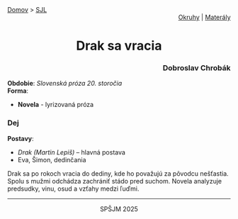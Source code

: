 <div align="center">
    <div align="left">
        <a href="/README.md">Domov</a>
        >
        <a href="../SLOVENCINA.md">SJL</a>
    </div>
    <div align="right">
        <a href="../ustne-okruhy.org.md">Okruhy</a>
        |
        <a href="https://drive.google.com/drive/u/1/folders/1hWhZNvgWC-8cb7jK5zRorX9WfCzyq_WF">Materály</a>
    </div>
<h1> Drak sa vracia</h1>
    <div align="right">
        <h3>Dobroslav Chrobák</h3>
    </div>
</div>

__Obdobie__: _Slovenská próza 20. storočia_  
__Forma__:  
- **Novela** - lyrizovaná próza

### Dej
__Postavy__:  
- *Drak (Martin Lepiš)* – hlavná postava  
- Eva, Šimon, dedinčania

Drak sa po rokoch vracia do dediny, kde ho považujú za pôvodcu nešťastia. Spolu s mužmi odchádza zachrániť stádo pred suchom. Novela analyzuje predsudky, vinu, osud a vzťahy medzi ľuďmi.

---
<div align="center">
    <p>SPŠJM 2025</p>
</div>
